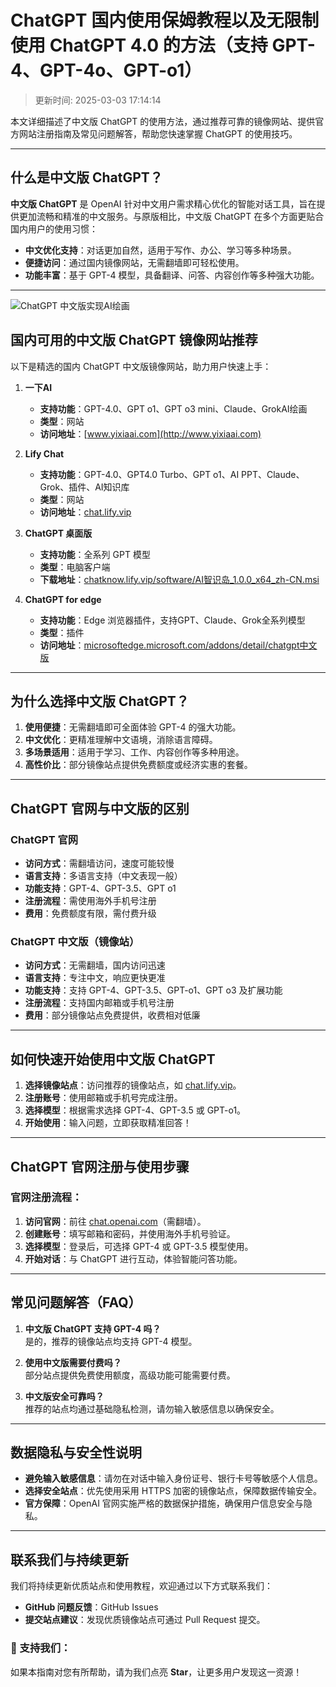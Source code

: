 # ChatGPT 国内使用保姆教程以及无限制使用 ChatGPT 4.0 的方法（支持 GPT-4、GPT-4o、GPT-o1）

>更新时间: 2025-03-03 17:14:14
>
本文详细描述了中文版 ChatGPT 的使用方法，通过推荐可靠的镜像网站、提供官方网站注册指南及常见问题解答，帮助您快速掌握 ChatGPT 的使用技巧。

---

## 什么是中文版 ChatGPT？

**中文版 ChatGPT** 是 OpenAI 针对中文用户需求精心优化的智能对话工具，旨在提供更加流畅和精准的中文服务。与原版相比，中文版 ChatGPT 在多个方面更贴合国内用户的使用习惯：

- **中文优化支持**：对话更加自然，适用于写作、办公、学习等多种场景。
- **便捷访问**：通过国内镜像网站，无需翻墙即可轻松使用。
- **功能丰富**：基于 GPT-4 模型，具备翻译、问答、内容创作等多种强大功能。

---
![ChatGPT 中文版实现AI绘画](https://github.com/user-attachments/assets/24003989-a07e-48f7-a772-026cc0a7283d)


## 国内可用的中文版 ChatGPT 镜像网站推荐

以下是精选的国内 ChatGPT 中文版镜像网站，助力用户快速上手：

1. **一下AI**  
   - **支持功能**：GPT-4.0、GPT o1、GPT o3 mini、Claude、GrokAI绘画  
   - **类型**：网站  
   - **访问地址**：[www.yixiaai.com](http://www.yixiaai.com)

2. **Lify Chat**  
   - **支持功能**：GPT-4.0、GPT4.0 Turbo、GPT o1、AI PPT、Claude、Grok、插件、AI知识库
   - **类型**：网站  
   - **访问地址**：[chat.lify.vip](http://chat.lify.vip)

3. **ChatGPT 桌面版**  
   - **支持功能**：全系列 GPT 模型  
   - **类型**：电脑客户端  
   - **下载地址**：[chatknow.lify.vip/software/AI智识岛_1.0.0_x64_zh-CN.msi](http://chatknow.lify.vip/software/AI%E6%99%BA%E6%85%A7%E5%B2%9B_1.0.0_x64_zh-CN.msi)

4. **ChatGPT for edge**  
   - **支持功能**：Edge 浏览器插件，支持GPT、Claude、Grok全系列模型  
   - **类型**：插件  
   - **访问地址**：[microsoftedge.microsoft.com/addons/detail/chatgpt中文版](https://microsoftedge.microsoft.com/addons/detail/chatgpt%E4%B8%AD%E6%96%87%E7%89%88%EF%BC%88%E4%B8%AD%E6%96%87%E7%95%8C%E9%9D%A2%E3%80%81%E5%AF%B9%E8%AF%9D%E3%80%81%E5%86%99%E4%BD%9C%E3%80%81%E7%BB%98%E7%94%BB/lmlenkgcieicbnpobkhmpcgmamahahil)

---

## 为什么选择中文版 ChatGPT？

1. **使用便捷**：无需翻墙即可全面体验 GPT-4 的强大功能。
2. **中文优化**：更精准理解中文语境，消除语言障碍。
3. **多场景适用**：适用于学习、工作、内容创作等多种用途。
4. **高性价比**：部分镜像站点提供免费额度或经济实惠的套餐。

---

## ChatGPT 官网与中文版的区别

### ChatGPT 官网
- **访问方式**：需翻墙访问，速度可能较慢
- **语言支持**：多语言支持（中文表现一般）
- **功能支持**：GPT-4、GPT-3.5、GPT o1
- **注册流程**：需使用海外手机号注册
- **费用**：免费额度有限，需付费升级

### ChatGPT 中文版（镜像站）
- **访问方式**：无需翻墙，国内访问迅速
- **语言支持**：专注中文，响应更快更准
- **功能支持**：支持 GPT-4、GPT-3.5、GPT-o1、GPT o3 及扩展功能
- **注册流程**：支持国内邮箱或手机号注册
- **费用**：部分镜像站点免费提供，收费相对低廉

---

## 如何快速开始使用中文版 ChatGPT

1. **选择镜像站点**：访问推荐的镜像站点，如 [chat.lify.vip](http://chat.lify.vip)。
2. **注册账号**：使用邮箱或手机号完成注册。
3. **选择模型**：根据需求选择 GPT-4、GPT-3.5 或 GPT-o1。
4. **开始使用**：输入问题，立即获取精准回答！

---

## ChatGPT 官网注册与使用步骤

### 官网注册流程：

1. **访问官网**：前往 [chat.openai.com](https://chat.openai.com)（需翻墙）。
2. **创建账号**：填写邮箱和密码，并使用海外手机号验证。
3. **选择模型**：登录后，可选择 GPT-4 或 GPT-3.5 模型使用。
4. **开始对话**：与 ChatGPT 进行互动，体验智能问答功能。

---

## 常见问题解答（FAQ）

1. **中文版 ChatGPT 支持 GPT-4 吗？**  
   是的，推荐的镜像站点均支持 GPT-4 模型。

2. **使用中文版需要付费吗？**  
   部分站点提供免费使用额度，高级功能可能需要付费。

3. **中文版安全可靠吗？**  
   推荐的站点均通过基础隐私检测，请勿输入敏感信息以确保安全。

---

## 数据隐私与安全性说明

- **避免输入敏感信息**：请勿在对话中输入身份证号、银行卡号等敏感个人信息。
- **选择安全站点**：优先使用采用 HTTPS 加密的镜像站点，保障数据传输安全。
- **官方保障**：OpenAI 官网实施严格的数据保护措施，确保用户信息安全与隐私。

---

## 联系我们与持续更新

我们将持续更新优质站点和使用教程，欢迎通过以下方式联系我们：  
- **GitHub 问题反馈**：GitHub Issues  
- **提交站点建议**：发现优质镜像站点可通过 Pull Request 提交。  

### 🌟 支持我们：  
如果本指南对您有所帮助，请为我们点亮 **Star**，让更多用户发现这一资源！
